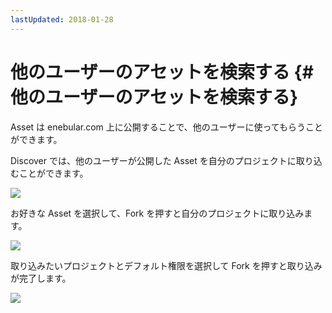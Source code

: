 ```yaml
---
lastUpdated: 2018-01-28
---
```


# 他のユーザーのアセットを検索する {#他のユーザーのアセットを検索する}

Asset は enebular.com 上に公開することで、他のユーザーに使ってもらうことができます。

Discover では、他のユーザーが公開した Asset を自分のプロジェクトに取り込むことができます。

![](https://i.gyazo.com/013383e2a426b9c2e68cbba90ef06b21.png)

お好きな Asset を選択して、Fork を押すと自分のプロジェクトに取り込みます。

![](https://i.gyazo.com/8dc7a8ac13e4676a17ab8f518a3c84cb.png)

取り込みたいプロジェクトとデフォルト権限を選択して Fork を押すと取り込みが完了します。

![](https://i.gyazo.com/c2881d0f74f2f00836ef97cfb0f12bf2.png)